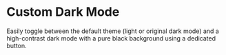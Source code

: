 # Custom Dark Mode

Easily toggle between the default theme (light or original dark mode) and a high-contrast dark mode with a pure black background using a dedicated button.
